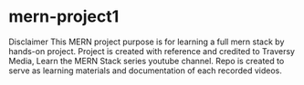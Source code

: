 # mern-project1

Disclaimer
This MERN project purpose is for learning a full mern stack by hands-on project. Project is created with reference and credited to Traversy Media, Learn the MERN Stack series youtube channel. Repo is created to serve as learning materials and documentation of each recorded videos.